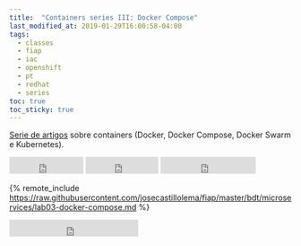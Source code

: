 ```yaml
---
title:  "Containers series III: Docker Compose"
last_modified_at: 2019-01-29T16:00:58-04:00
tags:
  - classes
  - fiap
  - iac
  - openshift
  - pt
  - redhat
  - series
toc: true
toc_sticky: true
---
```


[Serie de artigos](/series/#containers) sobre containers (Docker, Docker Compose, Docker Swarm e Kubernetes).

<iframe src="https://ghbtns.com/github-btn.html?user=josecastillolema&repo=fiap&type=watch&count=true&size=large&v=2" frameborder="0" scrolling="0" width="132" height="30" title="GitHub"></iframe>
<iframe src="https://ghbtns.com/github-btn.html?user=josecastillolema&repo=fiap&type=star&count=true&size=large" frameborder="0" scrolling="0" width="130" height="30" title="GitHub"></iframe>
<iframe src="https://ghbtns.com/github-btn.html?user=josecastillolema&repo=fiap&type=fork&count=true&size=large" frameborder="0" scrolling="0" width="170" height="30" title="GitHub"></iframe>


{% remote_include https://raw.githubusercontent.com/josecastillolema/fiap/master/bdt/microservices/lab03-docker-compose.md %}

<iframe src="https://ghbtns.com/github-btn.html?user=josecastillolema&type=follow&count=true&size=large" frameborder="0" scrolling="0" width="230" height="30" title="GitHub"></iframe>